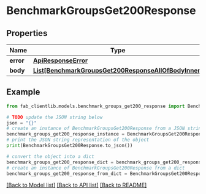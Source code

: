 # BenchmarkGroupsGet200Response


## Properties

Name | Type | Description | Notes
------------ | ------------- | ------------- | -------------
**error** | [**ApiResponseError**](ApiResponseError.md) |  | [optional] 
**body** | [**List[BenchmarkGroupsGet200ResponseAllOfBodyInner]**](BenchmarkGroupsGet200ResponseAllOfBodyInner.md) |  | [optional] 

## Example

```python
from fab_clientlib.models.benchmark_groups_get200_response import BenchmarkGroupsGet200Response

# TODO update the JSON string below
json = "{}"
# create an instance of BenchmarkGroupsGet200Response from a JSON string
benchmark_groups_get200_response_instance = BenchmarkGroupsGet200Response.from_json(json)
# print the JSON string representation of the object
print(BenchmarkGroupsGet200Response.to_json())

# convert the object into a dict
benchmark_groups_get200_response_dict = benchmark_groups_get200_response_instance.to_dict()
# create an instance of BenchmarkGroupsGet200Response from a dict
benchmark_groups_get200_response_from_dict = BenchmarkGroupsGet200Response.from_dict(benchmark_groups_get200_response_dict)
```
[[Back to Model list]](../README.md#documentation-for-models) [[Back to API list]](../README.md#documentation-for-api-endpoints) [[Back to README]](../README.md)


